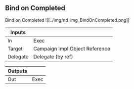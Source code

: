 ## Bind on Completed
Bind on Completed
![[../img/nd_img_BindOnCompleted.png]]

|Inputs||
|--|--|
| In | Exec |
| Target | Campaign Impl Object Reference |
| Delegate | Delegate (by ref) |

|Outputs||
|--|--|
| Out | Exec |
